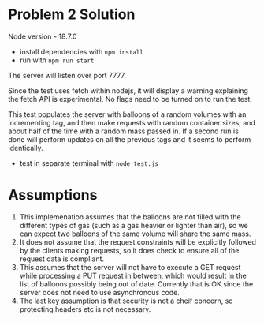 # Problem 2 Solution

Node version - 18.7.0

- install dependencies with `npm install`
- run with `npm run start`

The server will listen over port 7777.

Since the test uses fetch within nodejs, it will display a warning explaining the fetch API is experimental. No flags need to be turned on to run the test.

This test populates the server with balloons of a random volumes with an incrementing tag, and then make requests with random container sizes, and about half of the time with a random mass passed in. If a second run is done will perform updates on all the previous tags and it seems to perform identically.

- test in separate terminal with `node test.js`

# Assumptions

1. This implemenation assumes that the balloons are not filled with the different types of gas (such as a gas heavier or lighter than air), so we can expect two balloons of the same volume will share the same mass.
2. It does not assume that the request constraints will be explicitly followed by the clients making requests, so it does check to ensure all of the request data is compliant.
3. This assumes that the server will not have to execute a GET request while processing a PUT request in between, which would result in the list of balloons possibly being out of date. Currently that is OK since the server does not need to use asynchronous code.
4. The last key assumption is that security is not a cheif concern, so protecting headers etc is not necessary.
